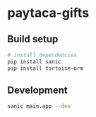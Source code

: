 # paytaca-gifts
## Build setup
```bash
# install dependencies
pip install sanic
pip install tortoise-orm
```
## Development
```bash
sanic main.app --dev
```

